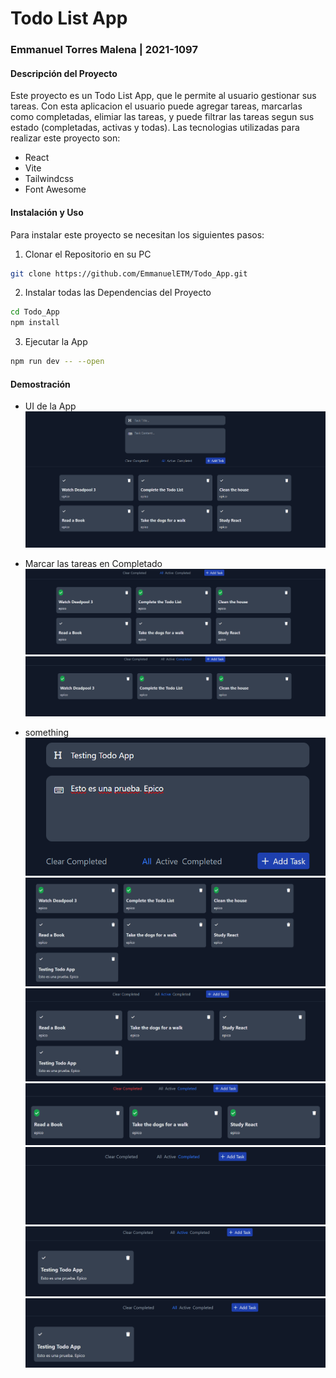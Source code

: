 # Todo List App
### Emmanuel Torres Malena | 2021-1097


#### Descripción del Proyecto

Este proyecto es un Todo List App, que le permite al usuario gestionar sus tareas. Con esta aplicacion el usuario puede agregar tareas, marcarlas como completadas, elimiar las tareas, y puede filtrar las tareas segun sus estado (completadas, activas y todas). Las tecnologias utilizadas para realizar este proyecto son: 

- React
- Vite
- Tailwindcss
- Font Awesome

#### Instalación y Uso

Para instalar este proyecto se necesitan los siguientes pasos:

1. Clonar el Repositorio en su PC
```bash
git clone https://github.com/EmmanuelETM/Todo_App.git
```

2. Instalar todas las Dependencias del Proyecto
```bash
cd Todo_App
npm install 
```

3. Ejecutar la App
```bash
npm run dev -- --open
```

#### Demostración

- UI de la App
![imagen1](./images/Screenshot%202024-07-28%20134218.png)

- Marcar las tareas en Completado
![imagen2](./images/Screenshot%202024-07-28%20134319.png)
![imagen3](./images/Screenshot%202024-07-28%20134327.png)

- something
![imagen4](./images/Screenshot%202024-07-28%20134358.png)
![imagen5](./images/Screenshot%202024-07-28%20134411.png)
![imagen6](./images/Screenshot%202024-07-28%20134429.png)
![imagen6](./images/Screenshot%202024-07-28%20134533.png)
![imagen6](./images/Screenshot%202024-07-28%20134538.png)
![imagen7](./images/Screenshot%202024-07-28%20134546.png)
![imagen8](./images/Screenshot%202024-07-28%20134553.png)

